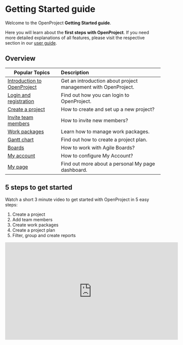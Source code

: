 # Getting Started guide

Welcome to the OpenProject **Getting Started guide**.

Here you will learn about the **first steps with OpenProject**. If you need more detailed explanations of all features, please visit the respective section in our [user guide](../user-guide/).

## Overview

| Popular Topics                                              | Description                                                    |
| ----------------------------------------------------------- | :------------------------------------------------------------- |
| [Introduction to OpenProject](openproject-introduction)     | Get an introduction about project management with OpenProject. |
| [Login and registration](sign-in-registration)              | Find out how you can login to OpenProject.                     |
| [Create a project](projects)                                | How to create and set up a new project?                        |
| [Invite team members](invite-members)                       | How to invite new members?                                     |
| [Work packages](work-packages-introduction)                 | Learn how to manage work packages.                             |
| [Gantt chart](gantt-chart-introduction)                     | Find out how to create a project plan.                         |
| [Boards](boards-introduction)                               | How to work with Agile Boards?                                 |
| [My account](my-account)                                    | How to configure My Account?                                   |
| [My page](my-page)                                          | Find out more about a personal My page dashboard.              |

## 5 steps to get started

Watch a short 3 minute video to get started with OpenProject in 5 easy steps:
1. Create a project
2. Add team members
3. Create work packages
4. Create a project plan
5. Filter, group and create reports

<iframe width="560" height="315" src="https://www.youtube.com/embed/Fk4papnAzMw" frameborder="0" allow="accelerometer; autoplay; encrypted-media; gyroscope; picture-in-picture" allowfullscreen></iframe>

